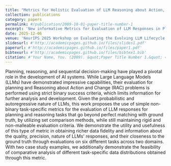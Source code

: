 ```yaml
---
title: "Metrics for Holistic Evaluation of LLM Reasoning about Action, Change, and Planning"
collection: publications
category: papers
permalink: #/publication/2009-10-01-paper-title-number-1
excerpt: 'New informative Metrics for Evaluation of LLM Responses in Planning and Reasoning tasks.'
date: 2025-12-06
venue: 'NeurIPS 2025 Workshop on Evaluating the Evolving LLM Lifecycle: Benchmarks, Emergent Abilities, and Scaling'
slidesurl: #'http://academicpages.github.io/files/slides1.pdf'
paperurl: #'http://academicpages.github.io/files/paper1.pdf'
bibtexurl: #'http://academicpages.github.io/files/bibtex1.bib'
citation: #'Your Name, You. (2009). &quot;Paper Title Number 1.&quot; <i>Journal 1</i>. 1(1).'
---
```

Planning, reasoning, and sequential decision-making have played a pivotal role in the development of AI systems. While Large Language Models (LLMs) have demonstrated impressive capabilities, their evaluation for planning and Reasoning about Action and Change (RAC) problems is performed using strict binary success criteria, which limits information for further analysis and development. Given the probabilistic and autoregressive nature of LLMs, this work proposes the use of simple non-binary task-specific metrics for the evaluation of LLM responses for planning and reasoning tasks that go beyond perfect matching with ground truth, by utilizing set comparison methods, while still maintaining rigid and non-malleable evaluation criteria. We demonstrate the utility and usefulness of this type of metric in obtaining richer data fidelity and information about the quality, precision, nature of LLMs' responses, and their closeness to the ground truth through evaluations on six different tasks across two domains. With two case study examples, we additionally demonstrate the feasibility of comparative analysis of different task-specific data distributions obtained through this metric.
